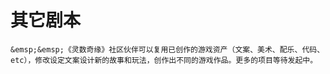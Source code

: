 # 其它剧本

```{admonition} 注意⚠️
&emsp;&emsp;《灵数奇缘》社区伙伴可以复用已创作的游戏资产（文案、美术、配乐、代码、etc），修改设定文案设计新的故事和玩法，创作出不同的游戏作品。更多的项目等待发起中。
```
